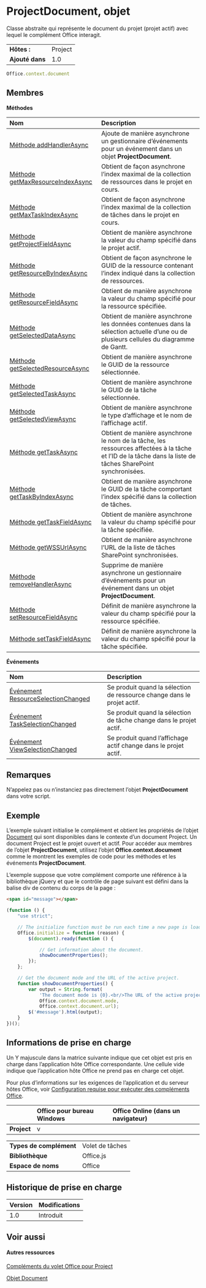 

# <a name="projectdocument-object"></a>ProjectDocument, objet
Classe abstraite qui représente le document du projet (projet actif) avec lequel le complément Office interagit.

|||
|:-----|:-----|
|**Hôtes :**|Project|
|**Ajouté dans**|1.0|

```js
Office.context.document
```


## <a name="members"></a>Membres


**Méthodes**


|**Nom**|**Description**|
|:-----|:-----|
|[Méthode addHandlerAsync](../../reference/shared/projectdocument.addhandlerasync.md)|Ajoute de manière asynchrone un gestionnaire d’événements pour un événement dans un objet **ProjectDocument**.|
|[Méthode getMaxResourceIndexAsync](../../reference/shared/projectdocument.getmaxresourceindexasync.md)|Obtient de façon asynchrone l’index maximal de la collection de ressources dans le projet en cours.|
|[Méthode getMaxTaskIndexAsync](../../reference/shared/projectdocument.getmaxtaskindexasync.md)|Obtient de façon asynchrone l’index maximal de la collection de tâches dans le projet en cours.|
|[Méthode getProjectFieldAsync](../../reference/shared/projectdocument.getprojectfieldasync.md)|Obtient de manière asynchrone la valeur du champ spécifié dans le projet actif.|
|[Méthode getResourceByIndexAsync](../../reference/shared/projectdocument.getresourcebyindexasync.md)|Obtient de façon asynchrone le GUID de la ressource contenant l’index indiqué dans la collection de ressources.|
|[Méthode getResourceFieldAsync](../../reference/shared/projectdocument.getresourcefieldasync.md)|Obtient de manière asynchrone la valeur du champ spécifié pour la ressource spécifiée.|
|[Méthode getSelectedDataAsync](../../reference/shared/projectdocument.getselecteddataasync.md)|Obtient de manière asynchrone les données contenues dans la sélection actuelle d’une ou de plusieurs cellules du diagramme de Gantt.|
|[Méthode getSelectedResourceAsync](../../reference/shared/projectdocument.getselectedresourceasync.md)|Obtient de manière asynchrone le GUID de la ressource sélectionnée.|
|[Méthode getSelectedTaskAsync](../../reference/shared/projectdocument.getselectedtaskasync.md)|Obtient de manière asynchrone le GUID de la tâche sélectionnée.|
|[Méthode getSelectedViewAsync](../../reference/shared/projectdocument.getselectedviewasync.md)|Obtient de manière asynchrone le type d’affichage et le nom de l’affichage actif.|
|[Méthode getTaskAsync](../../reference/shared/projectdocument.gettaskasync.md)|Obtient de manière asynchrone le nom de la tâche, les ressources affectées à la tâche et l’ID de la tâche dans la liste de tâches SharePoint synchronisées.|
|[Méthode getTaskByIndexAsync](../../reference/shared/projectdocument.gettaskbyindexasync.md)|Obtient de manière asynchrone le GUID de la tâche comportant l’index spécifié dans la collection de tâches.|
|[Méthode getTaskFieldAsync](../../reference/shared/projectdocument.gettaskfieldasync.md)|Obtient de manière asynchrone la valeur du champ spécifié pour la tâche spécifiée.|
|[Méthode getWSSUrlAsync](../../reference/shared/projectdocument.getwssurlasync.md)|Obtient de manière asynchrone l’URL de la liste de tâches SharePoint synchronisées.|
|[Méthode removeHandlerAsync](../../reference/shared/projectdocument.removehandlerasync.md)|Supprime de manière asynchrone un gestionnaire d’événements pour un événement dans un objet **ProjectDocument**.|
|[Méthode setResourceFieldAsync](../../reference/shared/projectdocument.setresourcefieldasync.md)|Définit de manière asynchrone la valeur du champ spécifié pour la ressource spécifiée.|
|[Méthode setTaskFieldAsync](../../reference/shared/projectdocument.settaskfieldasync.md)|Définit de manière asynchrone la valeur du champ spécifié pour la tâche spécifiée.|

**Événements**


|**Nom**|**Description**|
|:-----|:-----|
|[Événement ResourceSelectionChanged](../../reference/shared/projectdocument.resourceselectionchanged.event.md)|Se produit quand la sélection de ressource change dans le projet actif.|
|[Événement TaskSelectionChanged](../../reference/shared/projectdocument.taskselectionchanged.event.md)|Se produit quand la sélection de tâche change dans le projet actif.|
|[Événement ViewSelectionChanged](../../reference/shared/projectdocument.viewselectionchanged.event.md)|Se produit quand l’affichage actif change dans le projet actif.|

## <a name="remarks"></a>Remarques

N’appelez pas ou n’instanciez pas directement l’objet **ProjectDocument** dans votre script.


## <a name="example"></a>Exemple

L’exemple suivant initialise le complément et obtient les propriétés de l’objet [Document](../../reference/shared/document.md) qui sont disponibles dans le contexte d’un document Project. Un document Project est le projet ouvert et actif. Pour accéder aux membres de l’objet **ProjectDocument**, utilisez l’objet **Office.context.document** comme le montrent les exemples de code pour les méthodes et les événements **ProjectDocument**.

L’exemple suppose que votre complément comporte une référence à la bibliothèque jQuery et que le contrôle de page suivant est défini dans la balise div de contenu du corps de la page :




```HTML
<span id="message"></span>
```




```js
(function () {
    "use strict";

    // The initialize function must be run each time a new page is loaded.
    Office.initialize = function (reason) {
        $(document).ready(function () {

            // Get information about the document.
            showDocumentProperties();
        });
    };

    // Get the document mode and the URL of the active project.
    function showDocumentProperties() {
        var output = String.format(
            'The document mode is {0}.<br/>The URL of the active project is {1}.',
            Office.context.document.mode,
            Office.context.document.url);
        $('#message').html(output);
    }
})();
```


## <a name="support-details"></a>Informations de prise en charge


Un Y majuscule dans la matrice suivante indique que cet objet est pris en charge dans l’application hôte Office correspondante. Une cellule vide indique que l’application hôte Office ne prend pas en charge cet objet.

Pour plus d’informations sur les exigences de l’application et du serveur hôtes Office, voir [Configuration requise pour exécuter des compléments Office](../../docs/overview/requirements-for-running-office-add-ins.md).


||**Office pour bureau Windows**|**Office Online (dans un navigateur)**|
|:-----|:-----|:-----|
|**Project**|v||

|||
|:-----|:-----|
|**Types de complément**|Volet de tâches|
|**Bibliothèque**|Office.js|
|**Espace de noms**|Office|

## <a name="support-history"></a>Historique de prise en charge


|**Version**|**Modifications**|
|:-----|:-----|
|1.0|Introduit|

## <a name="see-also"></a>Voir aussi



#### <a name="other-resources"></a>Autres ressources


[Compléments du volet Office pour Project](../../docs/project/project-add-ins.md)
[Objet Document](../../reference/shared/document.md)

